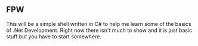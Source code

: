 ## FPW
This will be a simple shell written in C# to help me learn some of the basics of .Net Development. Right now there isn't much to show and it is just basic stuff but you have to start somewhere.
